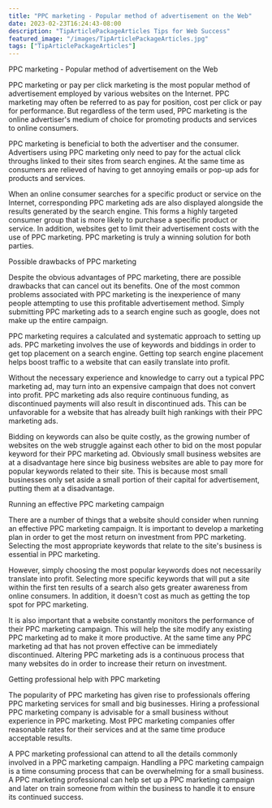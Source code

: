 ```yaml
---
title: "PPC marketing - Popular method of advertisement on the Web"
date: 2023-02-23T16:24:43-08:00
description: "TipArticlePackageArticles Tips for Web Success"
featured_image: "/images/TipArticlePackageArticles.jpg"
tags: ["TipArticlePackageArticles"]
---
```


PPC marketing - Popular method of advertisement on the Web

PPC marketing or pay per click marketing is the most popular method of advertisement employed by various websites on the Internet. PPC marketing may often be referred to as pay for position, cost per click or pay for performance. But regardless of the term used, PPC marketing is the online advertiser's medium of choice for promoting products and services to online consumers. 

PPC marketing is beneficial to both the advertiser and the consumer. Advertisers using PPC marketing only need to pay for the actual click throughs linked to their sites from search engines. At the same time as consumers are relieved of having to get annoying emails or pop-up ads for products and services. 

When an online consumer searches for a specific product or service on the Internet, corresponding PPC marketing ads are also displayed alongside the results generated by the search engine. This forms a highly targeted consumer group that is more likely to purchase a specific product or service. In addition, websites get to limit their advertisement costs with the use of PPC marketing. PPC marketing is truly a winning solution for both parties. 

Possible drawbacks of PPC marketing

Despite the obvious advantages of PPC marketing, there are possible drawbacks that can cancel out its benefits. One of the most common problems associated with PPC marketing is the inexperience of many people attempting to use this profitable advertisement method. Simply submitting PPC marketing ads to a search engine such as google, does not make up the entire campaign. 

PPC marketing requires a calculated and systematic approach to setting up ads. PPC marketing involves the use of keywords and biddings in order to get top placement on a search engine. Getting top search engine placement helps boost traffic to a website that can easily translate into profit. 

Without the necessary experience and knowledge to carry out a typical PPC marketing ad, may turn into an expensive campaign that does not convert into profit. PPC marketing ads also require continuous funding, as discontinued payments will also result in discontinued ads. This can be unfavorable for a website that has already built high rankings with their PPC marketing ads. 

Bidding on keywords can also be quite costly, as the growing number of websites on the web struggle against each other to bid on the most popular keyword for their PPC marketing ad. Obviously small business websites are at a disadvantage here since big business websites are able to pay more for popular keywords related to their site. This is because most small businesses only set aside a small portion of their capital for advertisement, putting them at a disadvantage. 

Running an effective PPC marketing campaign

There are a number of things that a website should consider when running an effective PPC marketing campaign. It is important to develop a marketing plan in order to get the most return on investment from PPC marketing. Selecting the most appropriate keywords that relate to the site's business is essential in PPC marketing. 

However, simply choosing the most popular keywords does not necessarily translate into profit. Selecting more specific keywords that will put a site within the first ten results of a search also gets greater awareness from online consumers. In addition, it doesn't cost as much as getting the top spot for PPC marketing. 

It is also important that a website constantly monitors the performance of their PPC marketing campaign. This will help the site modify any existing PPC marketing ad to make it more productive. At the same time any PPC marketing ad that has not proven effective can be immediately discontinued. Altering PPC marketing ads is a continuous process that many websites do in order to increase their return on investment. 

Getting professional help with PPC marketing

The popularity of PPC marketing has given rise to professionals offering PPC marketing services for small and big businesses. Hiring a professional PPC marketing company is advisable for a small business without experience in PPC marketing. Most PPC marketing companies offer reasonable rates for their services and at the same time produce acceptable results. 

A PPC marketing professional can attend to all the details commonly involved in a PPC marketing campaign. Handling a PPC marketing campaign is a time consuming process that can be overwhelming for a small business. A PPC marketing professional can help set up a PPC marketing campaign and later on train someone from within the business to handle it to ensure its continued success. 



